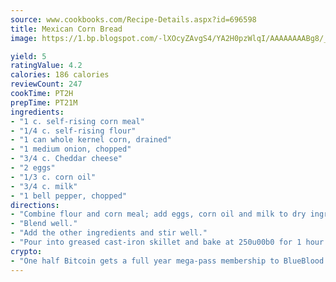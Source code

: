 ```yaml
---
source: www.cookbooks.com/Recipe-Details.aspx?id=696598
title: Mexican Corn Bread
image: https://1.bp.blogspot.com/-lXOcyZAvgS4/YA2H0pzWlqI/AAAAAAAABg8/_HX4JI-WmFM0Tz684w_qYjP9vBzksmFNgCLcBGAsYHQ/s219/20.png

yield: 5
ratingValue: 4.2
calories: 186 calories
reviewCount: 247
cookTime: PT2H
prepTime: PT21M
ingredients:
- "1 c. self-rising corn meal"
- "1/4 c. self-rising flour"
- "1 can whole kernel corn, drained"
- "1 medium onion, chopped"
- "3/4 c. Cheddar cheese"
- "2 eggs"
- "1/3 c. corn oil"
- "3/4 c. milk"
- "1 bell pepper, chopped"
directions:
- "Combine flour and corn meal; add eggs, corn oil and milk to dry ingredients."
- "Blend well."
- "Add the other ingredients and stir well."
- "Pour into greased cast-iron skillet and bake at 250u00b0 for 1 hour or until golden brown."
crypto:
- "One half Bitcoin gets a full year mega-pass membership to BlueBlood."
---
```

